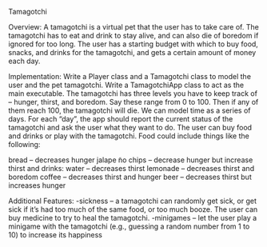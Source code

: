 Tamagotchi

Overview:
A tamagotchi is a virtual pet that the user has to take care
of.  The tamagotchi has to eat and drink to stay alive, and
can also die of boredom if ignored for too long.
The user has a starting budget with which to buy food,
snacks, and drinks for the tamagotchi, and gets a certain
amount of money each day.

Implementation:
Write  a Player class  and  a Tamagotchi class  to  model
the user and the pet tamagotchi.  Write a TamagotchiApp
class to act as the main executable.
The tamagotchi has three levels you have to keep track
of – hunger,  thirst,  and boredom.  Say these range from
0 to 100.  Then if any of them reach 100, the tamagotchi will die.
We can model time as a series of days.  For each “day”, the app should report the current status
of the tamagotchi and ask the user what they want to do.  The user can buy food and drinks or play
with the tamagotchi. Food could include things like the following:

bread – decreases hunger
jalape ̃no chips – decrease hunger but increase thirst
and drinks:
water – decreases thirst
lemonade – decreases thirst and boredom
coffee – decreases thirst and hunger
beer – decreases thirst but increases hunger

Additional Features:
-sickness – a tamagotchi can randomly get sick,  or get sick if it’s had too much of the same
food, or too much booze.  The user can buy medicine to try to heal the tamagotchi.
-minigames – let the user play a minigame with the tamagotchi (e.g., guessing a random number
from 1 to 10) to increase its happiness
